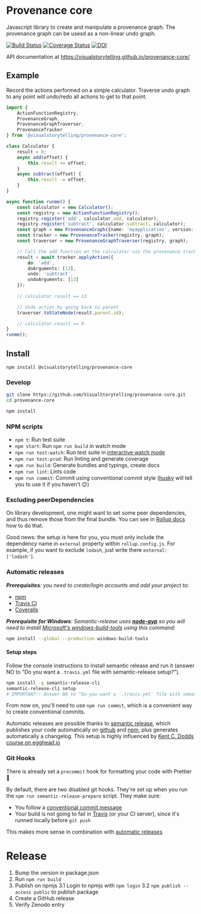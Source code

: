 # Provenance core

Javascript library to create and manipulate a provenance graph.
The provenance graph can be usesd as a non-linear undo graph.

[![Build Status](https://travis-ci.org/VisualStorytelling/provenance-core.svg?branch=master)](https://travis-ci.org/VisualStorytelling/provenance-core)
[![Coverage Status](https://coveralls.io/repos/github/VisualStorytelling/provenance-core/badge.svg?branch=master)](https://coveralls.io/github/VisualStorytelling/provenance-core?branch=master)
[![DOI](https://zenodo.org/badge/DOI/10.5281/zenodo.1248827.svg)](https://doi.org/10.5281/zenodo.1248827)

API documentation at https://visualstorytelling.github.io/provenance-core/

## Example

Record the actions performed on a simple calculator.
Traverse undo graph to any point will undo/redo all actions to get to that point.

```ts
import { 
    ActionFunctionRegistry, 
    ProvenanceGraph, 
    ProvenanceGraphTraverser, 
    ProvenanceTracker 
} from '@visualstorytelling/provenance-core';

class Calculator {
    result = 0;
    async add(offset) {
        this.result += offset;
    }
    async subtract(offset) {
        this.result -= offset;
    }
}

async function runme() {
    const calculator = new Calculator();
    const registry = new ActionFunctionRegistry();
    registry.register('add', calculator.add, calculator);
    registry.register('subtract', calculator.subtract, calculator);
    const graph = new ProvenanceGraph({name: 'myapplication', version:'1.2.3'});
    const tracker = new ProvenanceTracker(registry, graph);
    const traverser = new ProvenanceGraphTraverser(registry, graph);

    // Call the add function on the calculator via the provenance tracker
    result = await tracker.applyAction({
        do: 'add',
        doArguments: [13],
        undo: 'subtract',
        undoArguments: [13]
    });
    
    // calculator.result == 13

    // Undo action by going back to parent
    traverser.toStateNode(result.parent.id);

    // calculator.result == 0
}
runme();
```

## Install

```
npm install @visualstorytelling/provenance-core
```

### Develop

```bash
git clone https://github.com/VisualStorytelling/provenance-core.git
cd provenance-core

npm install
```

### NPM scripts

 - `npm t`: Run test suite
 - `npm start`: Run `npm run build` in watch mode
 - `npm run test:watch`: Run test suite in [interactive watch mode](http://facebook.github.io/jest/docs/cli.html#watch)
 - `npm run test:prod`: Run linting and generate coverage
 - `npm run build`: Generate bundles and typings, create docs
 - `npm run lint`: Lints code
 - `npm run commit`: Commit using conventional commit style ([husky](https://github.com/typicode/husky) will tell you to use it if you haven't :wink:)

### Excluding peerDependencies

On library development, one might want to set some peer dependencies, and thus remove those from the final bundle. You can see in [Rollup docs](https://rollupjs.org/#peer-dependencies) how to do that.

Good news: the setup is here for you, you must only include the dependency name in `external` property within `rollup.config.js`. For example, if you want to exclude `lodash`, just write there `external: ['lodash']`.

### Automatic releases

_**Prerequisites**: you need to create/login accounts and add your project to:_
 - [npm](https://www.npmjs.com/)
 - [Travis CI](https://travis-ci.org)
 - [Coveralls](https://coveralls.io)

_**Prerequisite for Windows**: Semantic-release uses
**[node-gyp](https://github.com/nodejs/node-gyp)** so you will need to
install
[Microsoft's windows-build-tools](https://github.com/felixrieseberg/windows-build-tools)
using this command:_

```bash
npm install --global --production windows-build-tools
```

#### Setup steps

Follow the console instructions to install semantic release and run it (answer NO to "Do you want a `.travis.yml` file with semantic-release setup?").

```bash
npm install -g semantic-release-cli
semantic-release-cli setup
# IMPORTANT!! Answer NO to "Do you want a `.travis.yml` file with semantic-release setup?" question. It is already prepared for you :P
```

From now on, you'll need to use `npm run commit`, which is a convenient way to create conventional commits.

Automatic releases are possible thanks to [semantic release](https://github.com/semantic-release/semantic-release), which publishes your code automatically on [github](https://github.com/) and [npm](https://www.npmjs.com/), plus generates automatically a changelog. This setup is highly influenced by [Kent C. Dodds course on egghead.io](https://egghead.io/courses/how-to-write-an-open-source-javascript-library)

### Git Hooks

There is already set a `precommit` hook for formatting your code with Prettier :nail_care:

By default, there are two disabled git hooks. They're set up when you run the `npm run semantic-release-prepare` script. They make sure:
 - You follow a [conventional commit message](https://github.com/conventional-changelog/conventional-changelog)
 - Your build is not going to fail in [Travis](https://travis-ci.org) (or your CI server), since it's runned locally before `git push`

This makes more sense in combination with [automatic releases](#automatic-releases)

# Release

1. Bump the version in package.json
2. Run `npm run build`
3. Publish on npmjs
3.1 Login to npmjs with `npm login`
3.2 `npm publish --access public` to publish package
4. Create a GitHub release
5. Verify Zenodo entry
